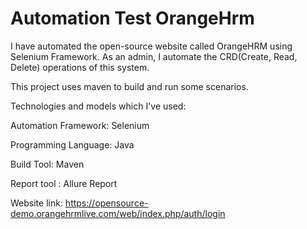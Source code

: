 # Automation Test OrangeHrm
I have automated the open-source website called OrangeHRM using Selenium Framework. As an admin, I automate the CRD(Create, Read, Delete) operations of this system.

 This project uses maven to build and run some scenarios.

Technologies and models which I've used:

Automation Framework: Selenium 

Programming Language: Java 

Build Tool: Maven

Report tool : Allure Report 

Website link: https://opensource-demo.orangehrmlive.com/web/index.php/auth/login
